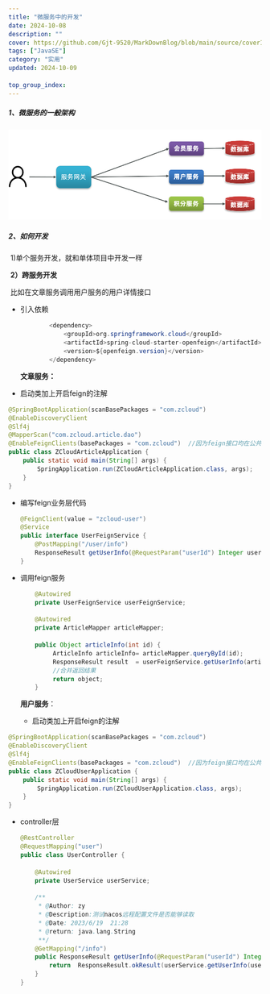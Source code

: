 ```yaml
---
title: "微服务中的开发"
date: 2024-10-08
description: ""
cover: https://github.com/Gjt-9520/MarkDownBlog/blob/main/source/coverImages/Aimage-135/Aimage19.jpg?raw=true
tags: ["JavaSE"]
category: "实用"
updated: 2024-10-09

top_group_index:
---
```


##### 1、微服务的一般架构

![image-20210713203753373](../images/image-20210713203753373.png)

##### 2、如何开发

​     1)单个服务开发，就和单体项目中开发一样

​     **2）跨服务开发**

​        比如在文章服务调用用户服务的用户详情接口

   * 引入依赖

     ```java
             <dependency>
                 <groupId>org.springframework.cloud</groupId>
                 <artifactId>spring-cloud-starter-openfeign</artifactId>
                 <version>${openfeign.version}</version>
             </dependency>
     ```

     **文章服务：**

   * 启动类加上开启feign的注解

```java
@SpringBootApplication(scanBasePackages = "com.zcloud")
@EnableDiscoveryClient
@Slf4j
@MapperScan("com.zcloud.article.dao")
@EnableFeignClients(basePackages = "com.zcloud")  //因为feign接口均在公共包中引入，所以必须加上扫描范围，否则feign接口会注入失败
public class ZCloudArticleApplication {
    public static void main(String[] args) {
        SpringApplication.run(ZCloudArticleApplication.class, args); 
    }
}
```

   * 编写feign业务层代码

     ```java
     @FeignClient(value = "zcloud-user")
     @Service
     public interface UserFeignService {
         @PostMapping("/user/info")
         ResponseResult getUserInfo(@RequestParam("userId") Integer userId); //如果参数是实体类，一定也要用@RequestBody注解修饰，不然会出现405异常
     }
     ```

     

   * 调用feign服务

     ```java 
         @Autowired
         private UserFeignService userFeignService;
     
         @Autowired
         private ArticleMapper articleMapper;
         
         public Object articleInfo(int id) {
              ArticleInfo articleInfo= articleMapper.queryById(id);
              ResponseResult result  = userFeignService.getUserInfo(articleInfo.getAuthId);
              //合并返回结果
              return object;
         }
     ```

     **用户服务**：

     * 启动类加上开启feign的注解

```java 
@SpringBootApplication(scanBasePackages = "com.zcloud")
@EnableDiscoveryClient
@Slf4j
@EnableFeignClients(basePackages = "com.zcloud")  //因为feign接口均在公共包中引入，所以必须加上扫描范围，否则feign接口会注入失败
public class ZCloudUserApplication {
    public static void main(String[] args) {
        SpringApplication.run(ZCloudUserApplication.class, args);
    }
}
```

   * controller层

     ```Java
     @RestController
     @RequestMapping("user")
     public class UserController {
     
         @Autowired
         private UserService userService;
     
         /**
          * @Author: zy
          * @Description:测试nacos远程配置文件是否能够读取
          * @Date: 2023/6/19  21:28
          * @return: java.lang.String
          **/
         @GetMapping("/info")
         public ResponseResult getUserInfo(@RequestParam("userId") Integer userId) {
             return  ResponseResult.okResult(userService.getUserInfo(userId));
         }
     }
     ```

     